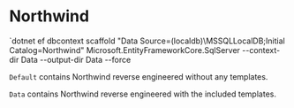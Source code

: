 # Northwind

`dotnet ef dbcontext scaffold "Data Source=(localdb)\MSSQLLocalDB;Initial Catalog=Northwind" Microsoft.EntityFrameworkCore.SqlServer --context-dir Data --output-dir Data --force

`Default` contains Northwind reverse engineered without any templates.

`Data` contains Northwind reverse engineered with the included templates.
